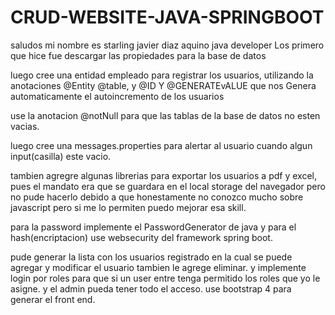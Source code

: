 # CRUD-WEBSITE-JAVA-SPRINGBOOT
saludos mi nombre es starling javier diaz aquino 
 java developer
Los primero que hice fue descargar las propiedades
para la base de datos

luego cree una entidad empleado para registrar los usuarios,
utilizando la anotaciones @Entity @table, y @ID Y @GENERATEvALUE
que nos Genera automaticamente el autoincremento de los usuarios

use la anotacion @notNull para que las tablas de la base de 
datos no esten vacias.

luego cree una messages.properties para alertar al usuario cuando algun
input(casilla) este vacio.

tambien agregre algunas librerias para exportar los usuarios
a pdf y excel, pues el mandato era que se guardara en el
local storage del navegador pero no pude hacerlo debido
a que honestamente no conozco mucho sobre javascript pero
si me lo permiten puedo mejorar esa skill. 

para la password implemente el PasswordGenerator de java
y para el hash(encriptacion) use websecurity del
framework spring boot.

pude generar la lista con los usuarios registrado
en la cual se puede agregar y modificar el usuario tambien
le agrege eliminar.
y implemente login por roles para que si un user entre
tenga permitido los roles que yo le asigne.
y el admin pueda tener todo el acceso.
 use bootstrap
4 para generar el front end.
